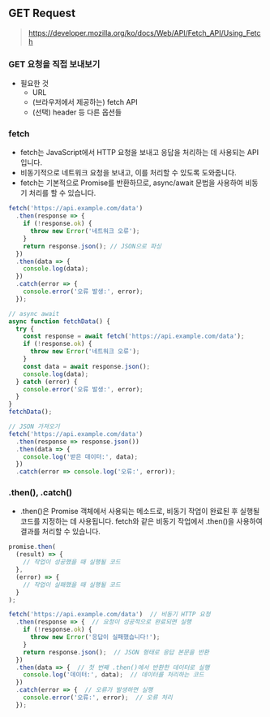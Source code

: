 ## GET Request

> https://developer.mozilla.org/ko/docs/Web/API/Fetch_API/Using_Fetch <br />

### GET 요청을 직접 보내보기
- 필요한 것
  - URL
  - (브라우저에서 제공하는) fetch API
  - (선택) header 등 다른 옵션들

### fetch
- fetch는 JavaScript에서 HTTP 요청을 보내고 응답을 처리하는 데 사용되는 API입니다. 
- 비동기적으로 네트워크 요청을 보내고, 이를 처리할 수 있도록 도와줍니다. 
- fetch는 기본적으로 Promise를 반환하므로, async/await 문법을 사용하여 비동기 처리를 할 수 있습니다.
```jsx
fetch('https://api.example.com/data')
  .then(response => {
    if (!response.ok) {
      throw new Error('네트워크 오류');
    }
    return response.json(); // JSON으로 파싱
  })
  .then(data => {
    console.log(data);
  })
  .catch(error => {
    console.error('오류 발생:', error);
  });
```
```jsx
// async await 
async function fetchData() {
  try {
    const response = await fetch('https://api.example.com/data');
    if (!response.ok) {
      throw new Error('네트워크 오류');
    }
    const data = await response.json();
    console.log(data);
  } catch (error) {
    console.error('오류 발생:', error);
  }
}
fetchData();
```
```jsx
// JSON 가져오기
fetch('https://api.example.com/data')
  .then(response => response.json())
  .then(data => {
    console.log('받은 데이터:', data);
  })
  .catch(error => console.log('오류:', error));

```

### .then(), .catch()
- .then()은 Promise 객체에서 사용되는 메소드로, 비동기 작업이 완료된 후 실행될 코드를 지정하는 데 사용됩니다. fetch와 같은 비동기 작업에서 .then()을 사용하여 결과를 처리할 수 있습니다.
```jsx
promise.then(
  (result) => {
    // 작업이 성공했을 때 실행될 코드
  },
  (error) => {
    // 작업이 실패했을 때 실행될 코드
  }
);
```
```jsx
fetch('https://api.example.com/data')  // 비동기 HTTP 요청
  .then(response => {  // 요청이 성공적으로 완료되면 실행
    if (!response.ok) {
      throw new Error('응답이 실패했습니다!');
    }
    return response.json();  // JSON 형태로 응답 본문을 반환
  })
  .then(data => {  // 첫 번째 .then()에서 반환한 데이터로 실행
    console.log('데이터:', data);  // 데이터를 처리하는 코드
  })
  .catch(error => {  // 오류가 발생하면 실행
    console.error('오류:', error);  // 오류 처리
  });
```

